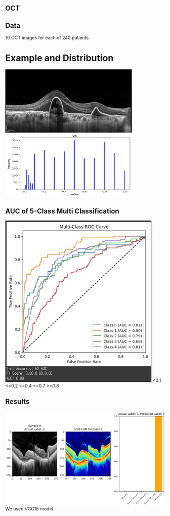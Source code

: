 ## OCT

## Data
10 OCT images for each of 240 patients.  
# Example and Distribution
<img src='./images/oct.png' width="400" height="200"/>
<img src='./images/distribution.png' width="400" height="200"/>  

## AUC of 5-Class Multi Classification
<img src='./images/auc.png'>
<0.1  
<=0.2  
<=0.4  
<=0.7  
>=0.8  

## Results
<img src='./images/gradcam.png'>
We used VGG16 model
